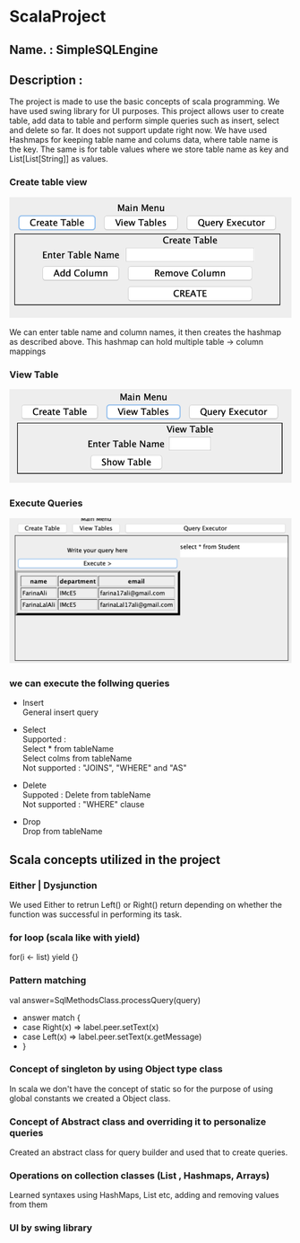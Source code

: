 # ScalaProject
## Name. : SimpleSQLEngine
## Description :
The project is made to use the basic concepts of scala programming. We have used swing library for UI purposes. This project allows user to create table, add data to table and perform simple queries such as insert, select and delete so far. It does not support update right now.
We have used Hashmaps for keeping table name and colums data, where table name is the key. The same is for table values where we store table name as key and List[List[String]] as values.

### Create table view
![Screenshot](images/create_table.png)

We can enter table name and column names, it then creates the hashmap as described above. This hashmap can hold multiple table -> column mappings

### View Table 
![Screenshot](images/view_table.png)

### Execute Queries 
![Screenshot](images/table_data.png)

### we can execute the follwing queries
- Insert<br/>
General insert query 

- Select<br/>
Supported :<br/>
Select * from tableName<br/>
Select colms from tableName<br/>
Not supported : "JOINS", "WHERE" and "AS"
 
- Delete<br/>
Suppoted : Delete from tableName<br/>
Not supported : "WHERE" clause
 
- Drop<br/>
Drop from tableName

## Scala concepts utilized in the project
### Either | Dysjunction
We used Either to retrun Left() or Right() return depending on whether the function was successful in performing its task. 

### for loop (scala like with yield)
for(i <- list) yield {}

### Pattern matching 
 val answer=SqlMethodsClass.processQuery(query)
 - answer match {
 - case Right(x) => label.peer.setText(x)
 - case Left(x) => label.peer.setText(x.getMessage)
 - }

### Concept of singleton by using Object type class
In scala we don't have the concept of static so for the purpose of using global constants we created a Object class. 

### Concept of Abstract class and overriding it to personalize queries
Created an abstract class for query builder and used that to create queries. 

### Operations on collection classes (List , Hashmaps, Arrays)
Learned syntaxes using HashMaps, List etc, adding and removing values from them

### UI by swing library 
